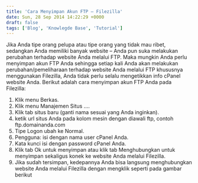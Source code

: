 ```yaml
---
title: 'Cara Menyimpan Akun FTP – Filezilla'
date: Sun, 28 Sep 2014 14:22:29 +0000
draft: false
tags: ['Blog', 'Knowlegde Base', 'Tutorial']
---
```


Jika Anda tipe orang pelupa atau tipe orang yang tidak mau ribet, sedangkan Anda memiliki banyak website – Anda pun suka melakukan perubahan terhadap website Anda melalui FTP. Maka mungkin Anda perlu menyimpan akun FTP Anda sehingga setiap kali Anda akan melakukan perubahan/pemeliharaan terhadap website Anda melalui FTP khususnya menggunakan Filezilla, Anda tidak perlu selalu mengetikkan info cPanel website Anda. Berikut adalah cara menyimpan akun FTP Anda pada Filezilla:

1.  Klik menu Berkas.
2.  Klik menu Manajemen Situs ....
3.  Klik tab situs baru (ganti nama sesuai yang Anda inginkan).
4.  ketik url situs Anda pada kolom mesin dengan diawali ftp, contoh ftp.domainanda.com
5.  Tipe Logon ubah ke Normal.
6.  Pengguna: isi dengan nama user cPanel Anda.
7.  Kata kunci isi dengan password cPanel Anda.
8.  Klik tab Ok untuk menyimpan atau klik tab Menghubungkan untuk menyimpan sekaligus konek ke website Anda melalui Filezilla.
9.  Jika sudah tersimpan, kedepannya Anda bisa langsung menghubungkan website Anda melalui Filezilla dengan mengklik seperti pada gambar berikut